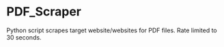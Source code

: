 # PDF_Scraper
Python script scrapes target website/websites for PDF files. Rate limited to 30 seconds. 
